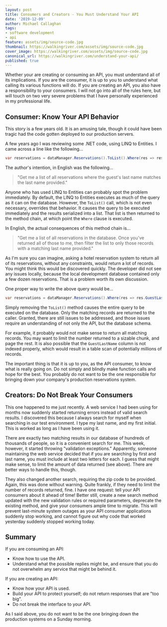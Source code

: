 ```yaml
---
layout: post
title: Consumers and Creators - You Must Understand Your API
date: '2019-12-09'
author: Michael Callaghan
tags: 
- software development
- api
feature: assets/img/source-code.jpg
thumbnail: https://walkingriver.com/assets/img/source-code.jpg
cover_image: https://walkingriver.com/assets/img/source-code.jpg
canonical_url: https://walkingriver.com/understand-your-api/
published: true
---
```


Whether your are creating or consuming an API, you must understand all of its implications. If you are the consumer, it is up to you to understand what calling its various functions will do. If you are creating an API, you also have a responsibility to your consumers. I will not go into all of the rules here, but will touch on two very severe problems that I have personally experienced in my professional life.

<!--more-->
## Consumer: Know Your API Behavior
This story is a few years old. It is an amusing tale, though it could have been tragic had the code gotten deployed to our production servers. 

A few years ago I was reviewing some .NET code, using LINQ to Entities. I came across a line like the following...

```csharp
var reservations = dataManager.Reservations().ToList().Where(res => res.GuestLastName == lastName);
```

The author's intention, in English was the following...

> "Get me a list of all reservations where the guest's last name matches the last name provided." 

Anyone who has used LINQ to Entities can probably spot the problem immediately. By default, the LINQ to Entities executes as much of the query as it can on the database. However, the `ToList()` call, which is not even necessary, overrides that behavior. It causes the query to be executed immediately and the results serialized into a list. That list is then returned to the method chain, at which point the `Where` clause is executed. 

In English, the actual consequences of this method chain is...

> "Get me a list of all reservations in the database. Once you've returned all of those to me, then filter the list to only those records with a matching last name provided."

As I'm sure you can imagine, asking a hotel reservation system to return all of its reservations, without any
constraints, would return a lot of records. You might think this would be discovered quickly. The developer did not see any issues locally, because the local development database contained only a few dozen reservations. That is a problem worth its own discussion. 

One proper way to write the above query would be...

```csharp
var reservations = dataManager.Reservations().Where(res => res.GuestLastName == lastName);
```

Simply removing the `ToList()` method causes the entire query to be executed on the database. Only the matching records are returned to the caller. Granted, there are still issues to be addressed, and those issues require an understanding of not only the API, but the database schema. 

For example, it probably would not make sense to return all matching records. You may want to limit the number returned to a sizable chunk, and page the rest. It is also possible that the `GuestLastName` column is not indexed properly, which would result in a table scan of potentially millions of records. 

The important thing is that it is up to you, as the API consumer, to know what is really going on. Do not simply and blindly make function calls and hope for the best. You probably do not want to be the one responsible for bringing down your company's production reservations system.

## Creators: Do Not Break Your Consumers
This one happened to me just recently. A web service I had been using for months now suddenly started returning errors instead of valid search results. I discovered this because I always search for myself when searching in our test environment. I type my last name, and my first initial. This is worked as long as I have been using it.

There are exactly two matching results in our database of hundreds of thousands of people, so it is a convenient search for me. This week, however, it started throwing "validation exceptions." Apparently, someone maintaining the web service decided that if you are searching by first and last name, you must include at least two letters for each. I guess that might make sense, to limit the amount of data returned (see above). There are better ways to handle this, though.  

They also changed another search, requiring the zip code to be provided. Again, this was done without warning. Quite frankly, if they need to limit the number of records returned, fine. I have one request: tell your API consumers about it ahead of time! Better still, create a new search method updated with the new validation rules or required parameters, deprecate the existing method, and give your consumers ample time to migrate. This will prevent last-minute system outages as your API consumer applications suddenly stop working, and cannot figure out why code that worked yesterday suddenly stopped working today.

## Summary

If you are consuming an API:
- Know how to use the API.
- Understand what the possible replies might be, and ensure that you do not overwhelm any service that might be behind it.

If you are creating an API:
- Know how your API is used.
- Build your API to protect yourself; do not return responses that are "too big".
- Do not break the interface to your API.

 As I said above, you do not want to be the one bringing down the production systems on a Sunday morning.

